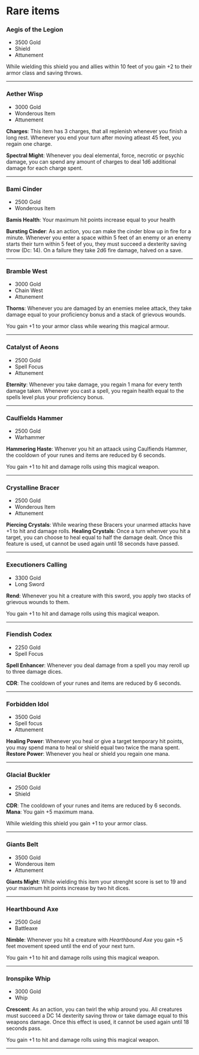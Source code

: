 # Rare items

### Aegis of the Legion

- 3500 Gold
- Shield
- Attunement

While wielding this shield you and allies within 10 feet of you gain +2 to their armor class and saving throws. 

---

### Aether Wisp 

- 3000 Gold
- Wonderous Item
- Attunement
  
**Charges**: This item has 3 charges, that all replenish whenever you finish a long rest. Whenever you end your turn after moving atleast 45 feet, you regain one charge. 

**Spectral Might**: Whenever you deal elemental, force, necrotic or psychic damage, you can spend any amount of charges to deal 1d6 additional damage for each charge spent. 

---

### Bami Cinder

- 2500 Gold
- Wonderous Item


**Bamis Health**: Your maximum hit points increase equal to your health 

**Bursting Cinder**: As an action, you can make the cinder blow up in fire for a minute. Whenever you enter a space within 5 feet of an enemy or an enemy starts their turn within 5 feet of you, they must succeed a dexterity saving throw (Dc: 14). On a failure they take 2d6 fire damage, halved on a save. 

---

### Bramble West

- 3000 Gold
- Chain West
- Attunement

**Thorns**: Whenever you are damaged by an enemies melee attack, they take damage equal to your proficiency bonus and a stack of grievous wounds. 

You gain +1 to your armor class while wearing this magical armour. 

---

### Catalyst of Aeons

- 2500 Gold
- Spell Focus
- Attunement

**Eternity**: Whenever you take damage, you regain 1 mana for every tenth damage taken. Whenever you cast a spell, you regain health equal to the spells level plus your proficiency bonus. 

---

### Caulfields Hammer

- 2500 Gold
- Warhammer

**Hammering Haste**: Whenver you hit an attaack using Caulfiends Hammer, the cooldown of your runes and items are reduced by 6 seconds. 

You gain +1 to hit and damage rolls using this magical weapon.

---

### Crystalline Bracer

- 2500 Gold
- Wonderous Item
- Attunement

**Piercing Crystals**: While wearing these Bracers your unarmed attacks have +1 to hit and damage rolls. 
**Healing Crystals**: Once a turn whenver you hit a target, you can choose to heal equal to half the damage dealt. Once this feature is used, ut cannot be used again until 18 seconds have passed. 

---

### Executioners Calling

- 3300 Gold
- Long Sword

**Rend**: Whenever you hit a creature with this sword, you apply two stacks of grievous wounds to them.

You gain +1 to hit and damage rolls using this magical weapon.

---

### Fiendish Codex

- 2250 Gold
- Spell Focus

**Spell Enhancer**: Whenever you deal damage from a spell you may reroll up to three damage dices. 

**CDR**: The cooldown of your runes and items are reduced by 6 seconds. 

---

### Forbidden Idol

- 3500 Gold
- Spell focus
- Attunement

**Healing Power**: Whenever you heal or give a target temporary hit points, you may spend mana to heal or shield equal two twice the mana spent. 
**Restore Power**: Whenever you heal or shield you regain one mana. 

---

### Glacial Buckler

- 2500 Gold
- Shield

**CDR**: The cooldown of your runes and items are reduced by 6 seconds. 
**Mana**: You gain +5 maximum mana.

While wielding this shield you gain +1 to your armor class. 

---

### Giants Belt

- 3500 Gold
- Wonderous item
- Attunement

**Giants Might**: While wielding this item your strenght score is set to 19 and your maximum hit points increase by two hit dices. 

---

### Hearthbound Axe

- 2500 Gold
- Battleaxe

**Nimble**: Whenever you hit a creature with _Hearthbound Axe_ you gain +5 feet movement speed until the end of your next turn. 

You gain +1 to hit and damage rolls using this magical weapon.

---

### Ironspike Whip

- 3000 Gold
- Whip

**Crescent**: As an action, you can twirl the whip around you. All creatures must succeed a DC 14 dexterity saving throw or take damage equal to this weapons damage. Once this effect is used, it cannot be used again until 18 seconds pass. 

You gain +1 to hit and damage rolls using this magical weapon. 

---

### 
